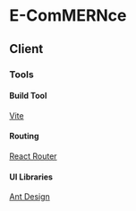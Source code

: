 # E-ComMERNce

## Client

### Tools

#### Build Tool

[Vite](https://vitejs.dev)<br/>

#### Routing

[React Router](https://reactrouter.com/en/main)<br/>

#### UI Libraries

[Ant Design](https://ant.design)<br/>
